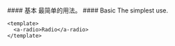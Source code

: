 <cn>
#### 基本
最简单的用法。
</cn>

<us>
#### Basic
The simplest use.
</us>

```vue
<template>
  <a-radio>Radio</a-radio>
</template>
```
